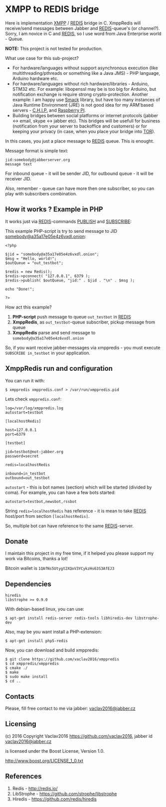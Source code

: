 # XMPP to REDIS bridge

Here is implementation [XMPP](http://xmpp.org/) / [REDIS](http://redis.io/) bridge in C. XmppRedis will receive/send messages between Jabber and [REDIS](http://redis.io/)-queue's (or channel?). Sorry, I am novice in C and [REDIS](http://redis.io/), so I use word from Java Enterprise world - Queue.

**NOTE:** This project is not tested for production.

What use case for this sub-project?

* For hardware/languages without support asynchronous execution (like multithreading/pthreads or something like a Java JMS) - PHP language, Arduino hardware etc.
* For hardware/languages without rich hardware/libraries - Arduino, STM32 etc. For example: libopenssl may be is too big for Arduino, but notification exchange is require strong crypto-protection. Another example: I am happy use  [Smack](http://www.igniterealtime.org/projects/smack/) library, but have too many instances of Java Runtime Environment (JRE) is not good idea for my ARM'based servers - [C.H.I.P.](http://getchip.com/) and [Raspberry PI](https://www.raspberrypi.org/).
* Building bridges between social platforms or internet protocols (jabber <-> email, skype <-> jabber etc). This bridges will be usefull for business (notification from your server to backoffice and customers) or for keeping your privacy (in case, when you place your bridge into [TOR](https://www.torproject.org/)).

In this cases, you just a place message to [REDIS](http://redis.io/) queue. This is enought.

Message format is simple text:

    jid:somebody@jabberserver.org
    message text

For inbound queue - it will be sender JID, for outbound queue - it will be receiver JID.

Also, remember - queue can have more then one subscriber, so you can play with subscribers combination.

## How it works ? Example in PHP

It works just via [REDIS](http://redis.io/)-commands [PUBLISH](http://redis.io/commands/publish) and [SUBSCRIBE](http://redis.io/commands/subscribe):

This example PHP-script is try to send message to JID somebody@a35a17e05e4z6vxdl.onion:

    <?php

    $jid = "somebody@a35a17e05e4z6vxdl.onion";
    $msg = "Hello, world!";
    $outQueue = "out_testbot";

    $redis = new Redis();
    $redis->pconnect( "127.0.0.1", 6379 );
    $redis->publish( $outQueue, "jid:" . $jid . "\n" . $msg );

    echo "Done!";

    ?>

How act this example?

1. **PHP-script** push message to queue `out_testbot` in [REDIS](http://redis.io/)
2. **XmppRedis**, as `out_testbot`-queue subscriber, pickup message from queue
3. **XmppRedis** parse and send message to `somebody@a35a17e05e4z6vxdl.onion`

So, if you want receive jabber-messages via xmppredis - you must execute `SUBSCRIBE in_testbot` in your application.

## XmppRedis run and configuration

You can run it with:

    $ xmppredis xmppredis.conf > /var/run/xmppredis.pid

Lets check `xmppredis.conf`:

    log=/var/log/xmppredis.log
    autostart=testbot

    [localhostRedis]

    host=127.0.0.1
    port=6379

    [testbot]

    jid=testbot@not-jabber.org
    password=secret

    redis=localhostRedis

    inbound=in_testbot
    outbound=out_testbot

`autostart` - this is bot names (section) which will be started (divided by coma). For example, you can have a few bots started:

    autostart=testbot,newsbot,rssbot

String `redis=localhostRedis` has reference - it is mean to take [REDIS](http://redis.io/) host/port from section `[localhostRedis]`.

So, multiple bot can have reference to the same [REDIS](http://redis.io/)-server.

## Donate

I maintain this project in my free time, if it helped you please support my work via Bitcoins, thanks a lot!

Bitcoin wallet is `1QAfNs5Utygt2XQoV3YCykzHs63S3AfEJ3`

## Dependencies

    hiredis
    libstrophe >= 0.9.0

With debian-based linux, you can use:

    $ apt-get install redis-server redis-tools libhiredis-dev libstrophe-dev

Also, may be you want install a PHP-extension:

    $ apt-get install php5-redis

Now, you can download and build xmppredis:

    $ git clone https://github.com/vaclav2016/xmppredis
    $ cd xmppredis/xmppredis
    $ cmake ./
    $ make
    $ sudo make install
    $ cd ..

## Contacts

Please, fill free contact to me via jabber: vaclav2016@jabber.cz

## Licensing

(c) 2016 Copyright Vaclav2016 https://github.com/vaclav2016, jabber id vaclav2016@jabber.cz

is licensed under the Boost License, Version 1.0.

<http://www.boost.org/LICENSE_1_0.txt>

## References

1. Redis - <http://redis.io/>
2. LibStrophe - <https://github.com/strophe/libstrophe>
3. Hiredis - <https://github.com/redis/hiredis>
